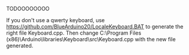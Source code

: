 TODOOOOOOOO


If you don't use a qwerty keyboard, use https://github.com/BlueArduino20/LocaleKeyboard.BAT to generate the right file Keyboard.cpp.
Then change C:\Program Files (x86)\Arduino\libraries\Keyboard\src\Keyboard.cpp with the new file generated.